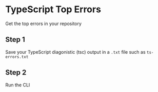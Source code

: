 # TypeScript Top Errors

Get the top errors in your repository

## Step 1

Save your TypeScript diagonistic (tsc) output in a `.txt` file such as `ts-errors.txt`

## Step 2

Run the CLI
